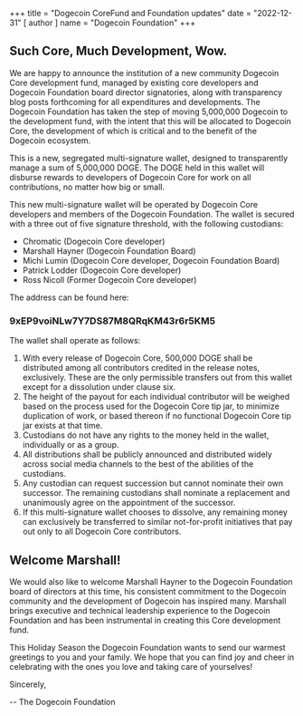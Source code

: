 +++
title = "Dogecoin CoreFund and Foundation updates"
date = "2022-12-31"
[ author ]
  name = "Dogecoin Foundation"
+++

## Such Core, Much Development, Wow.

We are happy to announce the institution of a new community Dogecoin Core development fund, managed by existing core developers and Dogecoin Foundation board director signatories, along with transparency blog posts forthcoming for all expenditures and developments. 
The Dogecoin Foundation has taken the step of moving 5,000,000 Dogecoin to the development fund, with the intent that this will be allocated to Dogecoin Core, the development of which is critical and to the benefit of the Dogecoin ecosystem.

This is  a new, segregated multi-signature wallet, designed to transparently manage a sum of 5,000,000 DOGE. The DOGE held in this wallet will disburse rewards to developers of Dogecoin Core for work on all contributions, no matter how big or small.

This new multi-signature wallet will be operated by Dogecoin Core developers and members of the Dogecoin Foundation. The wallet is secured with a three out of five signature threshold, with the following custodians:


* Chromatic (Dogecoin Core developer)
* Marshall Hayner (Dogecoin Foundation Board)
* Michi Lumin (Dogecoin Core developer, Dogecoin Foundation Board)
* Patrick Lodder (Dogecoin Core developer)
* Ross Nicoll (Former Dogecoin Core developer)


The address can be found here: 

### 9xEP9voiNLw7Y7DS87M8QRqKM43r6r5KM5

The wallet shall operate as follows:

1. With every release of Dogecoin Core, 500,000 DOGE shall be distributed among all contributors credited in the release notes, exclusively. These are the only permissible transfers out from this wallet except for a dissolution under clause six.
2. The height of the payout for each individual contributor will be weighed based on the process used for the Dogecoin Core tip jar, to minimize duplication of work, or based thereon if no functional Dogecoin Core tip jar exists at that time.
3. Custodians do not have any rights to the money held in the wallet, individually or as a group.
4. All distributions shall be publicly announced and distributed widely across social media channels to the best of the abilities of the custodians.
5. Any custodian can request succession but cannot nominate their own successor. The remaining custodians shall nominate a replacement and unanimously agree on the appointment of the successor.
6. If this multi-signature wallet chooses to dissolve, any remaining money can exclusively be transferred to similar not-for-profit initiatives that pay out only to all Dogecoin Core contributors.

## Welcome Marshall!

We would also like to welcome Marshall Hayner to the Dogecoin Foundation board of directors at this time, his consistent commitment to the Dogecoin community and the development of Dogecoin has inspired many. Marshall brings executive and technical leadership experience to the Dogecoin Foundation and has been instrumental in creating this Core development fund. 

This Holiday Season the Dogecoin Foundation wants to send our warmest greetings to you and your family. We hope that you can find joy and cheer in celebrating with the ones you love and taking care of yourselves!

Sincerely,

-- The Dogecoin Foundation







